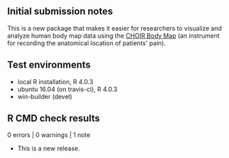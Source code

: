 ## Initial submission notes
This is a new package that makes it easier for researchers to visualize and analyze
human body map data using the [CHOIR Body Map](https://journals.lww.com/10.1097/PR9.0000000000000880) (an instrument for recording the anatomical location of patients' pain).

## Test environments
* local R installation, R 4.0.3
* ubuntu 16.04 (on travis-ci), R 4.0.3
* win-builder (devel)

## R CMD check results

0 errors | 0 warnings | 1 note

* This is a new release.
